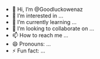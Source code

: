 - 👋 Hi, I’m @Goodluckowenaz
- 👀 I’m interested in ...
- 🌱 I’m currently learning ...
- 💞️ I’m looking to collaborate on ...
- 📫 How to reach me ...
- 😄 Pronouns: ...
- ⚡ Fun fact: ...

<!---
Goodluckowenaz/Goodluckowenaz is a ✨ special ✨ repository because its `README.md` (this file) appears on your GitHub profile.
You can click the Preview link to take a look at your changes.
--->
